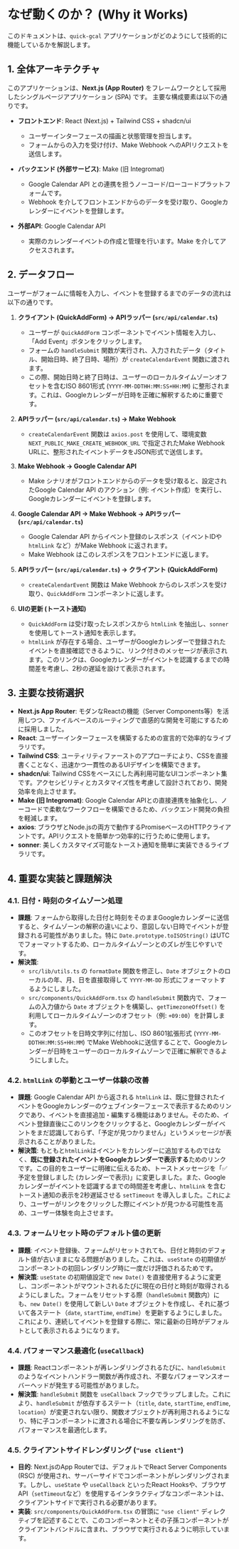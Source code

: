 # なぜ動くのか？ (Why it Works)

このドキュメントは、`quick-gcal` アプリケーションがどのようにして技術的に機能しているかを解説します。

## 1. 全体アーキテクチャ

このアプリケーションは、**Next.js (App Router)** をフレームワークとして採用したシングルページアプリケーション (SPA) です。
主要な構成要素は以下の通りです。

- **フロントエンド**: React (Next.js) + Tailwind CSS + shadcn/ui
  - ユーザーインターフェースの描画と状態管理を担当します。
  - フォームからの入力を受け付け、Make Webhook へのAPIリクエストを送信します。

- **バックエンド (外部サービス)**: Make (旧 Integromat)
  - Google Calendar API との連携を担うノーコード/ローコードプラットフォームです。
  - Webhook を介してフロントエンドからのデータを受け取り、Googleカレンダーにイベントを登録します。

- **外部API**: Google Calendar API
  - 実際のカレンダーイベントの作成と管理を行います。Make を介してアクセスされます。

## 2. データフロー

ユーザーがフォームに情報を入力し、イベントを登録するまでのデータの流れは以下の通りです。

1.  **クライアント (QuickAddForm) → APIラッパー (`src/api/calendar.ts`)**
    - ユーザーが `QuickAddForm` コンポーネントでイベント情報を入力し、「Add Event」ボタンをクリックします。
    - フォームの `handleSubmit` 関数が実行され、入力されたデータ（タイトル、開始日時、終了日時、場所）が `createCalendarEvent` 関数に渡されます。
    - この際、開始日時と終了日時は、ユーザーのローカルタイムゾーンオフセットを含むISO 8601形式 (`YYYY-MM-DDTHH:MM:SS+HH:MM`) に整形されます。これは、Googleカレンダーが日時を正確に解釈するために重要です。

2.  **APIラッパー (`src/api/calendar.ts`) → Make Webhook**
    - `createCalendarEvent` 関数は `axios.post` を使用して、環境変数 `NEXT_PUBLIC_MAKE_CREATE_WEBHOOK_URL` で指定されたMake Webhook URLに、整形されたイベントデータをJSON形式で送信します。

3.  **Make Webhook → Google Calendar API**
    - Make シナリオがフロントエンドからのデータを受け取ると、設定されたGoogle Calendar API のアクション（例: イベント作成）を実行し、Googleカレンダーにイベントを登録します。

4.  **Google Calendar API → Make Webhook → APIラッパー (`src/api/calendar.ts`)**
    - Google Calendar API からイベント登録のレスポンス（イベントIDや `htmlLink` など）がMake Webhook に返されます。
    - Make Webhook はこのレスポンスをフロントエンドに返します。

5.  **APIラッパー (`src/api/calendar.ts`) → クライアント (QuickAddForm)**
    - `createCalendarEvent` 関数は Make Webhook からのレスポンスを受け取り、`QuickAddForm` コンポーネントに返します。

6.  **UIの更新 (トースト通知)**
    - `QuickAddForm` は受け取ったレスポンスから `htmlLink` を抽出し、`sonner` を使用してトースト通知を表示します。
    - `htmlLink` が存在する場合、ユーザーがGoogleカレンダーで登録されたイベントを直接確認できるように、リンク付きのメッセージが表示されます。このリンクは、Googleカレンダーがイベントを認識するまでの時間差を考慮し、2秒の遅延を設けて表示されます。

## 3. 主要な技術選択

-   **Next.js App Router**: モダンなReactの機能（Server Components等）を活用しつつ、ファイルベースのルーティングで直感的な開発を可能にするために採用しました。
-   **React**: ユーザーインターフェースを構築するための宣言的で効率的なライブラリです。
-   **Tailwind CSS**: ユーティリティファーストのアプローチにより、CSSを直接書くことなく、迅速かつ一貫性のあるUIデザインを構築できます。
-   **shadcn/ui**: Tailwind CSSをベースにした再利用可能なUIコンポーネント集です。アクセシビリティとカスタマイズ性を考慮して設計されており、開発効率を向上させます。
-   **Make (旧 Integromat)**: Google Calendar APIとの直接連携を抽象化し、ノーコードで柔軟なワークフローを構築できるため、バックエンド開発の負担を軽減します。
-   **axios**: ブラウザとNode.jsの両方で動作するPromiseベースのHTTPクライアントです。APIリクエストを簡単かつ効率的に行うために使用します。
-   **sonner**: 美しくカスタマイズ可能なトースト通知を簡単に実装できるライブラリです。

## 4. 重要な実装と課題解決

### 4.1. 日付・時刻のタイムゾーン処理

-   **課題**: フォームから取得した日付と時刻をそのままGoogleカレンダーに送信すると、タイムゾーンの解釈の違いにより、意図しない日時でイベントが登録される可能性がありました。特に `Date.prototype.toISOString()` はUTCでフォーマットするため、ローカルタイムゾーンとのズレが生じやすいです。
-   **解決策**:
    -   `src/lib/utils.ts` の `formatDate` 関数を修正し、`Date` オブジェクトのローカルの年、月、日を直接取得して `YYYY-MM-DD` 形式にフォーマットするようにしました。
    -   `src/components/QuickAddForm.tsx` の `handleSubmit` 関数内で、フォームの入力値から `Date` オブジェクトを構築し、`getTimezoneOffset()` を利用してローカルタイムゾーンのオフセット（例: `+09:00`）を計算します。
    -   このオフセットを日時文字列に付加し、ISO 8601拡張形式 (`YYYY-MM-DDTHH:MM:SS+HH:MM`) でMake Webhookに送信することで、Googleカレンダーが日時をユーザーのローカルタイムゾーンで正確に解釈できるようにしました。

### 4.2. `htmlLink` の挙動とユーザー体験の改善

-   **課題**: Google Calendar API から返される `htmlLink` は、既に登録されたイベントをGoogleカレンダーのウェブインターフェースで表示するためのリンクであり、イベントを直接追加・編集する機能はありません。そのため、イベント登録直後にこのリンクをクリックすると、Googleカレンダーがイベントをまだ認識しておらず、「予定が見つかりません」というメッセージが表示されることがありました。
-   **解決策**: もともと`htmlLink`はイベントをカレンダーに追加するものではなく、**既に登録されたイベントをGoogleカレンダーで表示する**ためのリンクです。この目的をユーザーに明確に伝えるため、トーストメッセージを「✅ 予定を登録しました (カレンダーで表示)」に変更しました。また、Googleカレンダーがイベントを認識するまでの時間差を考慮し、`htmlLink` を含むトースト通知の表示を2秒遅延させる `setTimeout` を導入しました。これにより、ユーザーがリンクをクリックした際にイベントが見つかる可能性を高め、ユーザー体験を向上させます。

### 4.3. フォームリセット時のデフォルト値の更新

-   **課題**: イベント登録後、フォームがリセットされても、日付と時刻のデフォルト値が古いままになる問題がありました。これは、`useState` の初期値がコンポーネントの初回レンダリング時に一度だけ評価されるためです。
-   **解決策**: `useState` の初期値設定で `new Date()` を直接使用するように変更し、コンポーネントがマウントされるたびに現在の日付と時刻が取得されるようにしました。フォームをリセットする際（`handleSubmit` 関数内）にも、`new Date()` を使用して新しい `Date` オブジェクトを作成し、それに基づいて各ステート（`date`, `startTime`, `endTime`）を更新するようにしました。これにより、連続してイベントを登録する際に、常に最新の日時がデフォルトとして表示されるようになります。

### 4.4. パフォーマンス最適化 (`useCallback`)

-   **課題**: Reactコンポーネントが再レンダリングされるたびに、`handleSubmit` のようなイベントハンドラー関数が再作成され、不要なパフォーマンスオーバーヘッドが発生する可能性がありました。
-   **解決策**: `handleSubmit` 関数を `useCallback` フックでラップしました。これにより、`handleSubmit` が依存するステート（`title`, `date`, `startTime`, `endTime`, `location`）が変更されない限り、関数オブジェクトが再利用されるようになり、特に子コンポーネントに渡される場合に不要な再レンダリングを防ぎ、パフォーマンスを最適化します。

### 4.5. クライアントサイドレンダリング (`"use client"`)

-   **目的**: Next.jsのApp Routerでは、デフォルトでReact Server Components (RSC) が使用され、サーバーサイドでコンポーネントがレンダリングされます。しかし、`useState` や `useCallback` といったReact Hooksや、ブラウザAPI（`setTimeout`など）を使用するインタラクティブなコンポーネントは、クライアントサイドで実行される必要があります。
-   **実装**: `src/components/QuickAddForm.tsx` の冒頭に `"use client"` ディレクティブを記述することで、このコンポーネントとその子孫コンポーネントがクライアントバンドルに含まれ、ブラウザで実行されるように明示しています。
